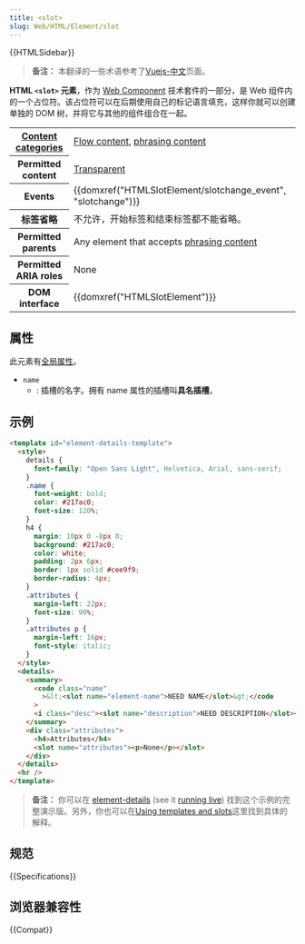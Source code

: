 ```yaml
---
title: <slot>
slug: Web/HTML/Element/slot
---
```


{{HTMLSidebar}}

> **备注：** 本翻译的一些术语参考了[Vuejs-中文](https://cn.vuejs.org/v2/guide/components-slots.html)页面。

**HTML `<slot>` 元素**，作为 [Web Component](/zh-CN/docs/Web/API/Web_components) 技术套件的一部分，是 Web 组件内的一个占位符。该占位符可以在后期使用自己的标记语言填充，这样你就可以创建单独的 DOM 树，并将它与其他的组件组合在一起。

<table class="properties">
 <tbody>
  <tr>
   <th scope="row"><a href="/zh-CN/docs/Web/HTML/Content_categories">Content categories</a></th>
   <td><a href="/zh-CN/docs/Web/HTML/Content_categories#Flow_content">Flow content</a>, <a href="/zh-CN/docs/Web/HTML/Content_categories#Phrasing_content">phrasing content</a></td>
  </tr>
  <tr>
   <th scope="row">Permitted content</th>
   <td><a href="/zh-CN/docs/Web/HTML/Content_categories#Transparent_content_model">Transparent</a></td>
  </tr>
  <tr>
   <th scope="row">Events</th>
   <td>{{domxref("HTMLSlotElement/slotchange_event", "slotchange")}}</td>
  </tr>
  <tr>
   <th scope="row">标签省略</th>
   <td>不允许，开始标签和结束标签都不能省略。</td>
  </tr>
  <tr>
   <th scope="row">Permitted parents</th>
   <td>Any element that accepts <a href="/zh-CN/docs/Web/HTML/Content_categories#Phrasing_content">phrasing content</a></td>
  </tr>
  <tr>
   <th scope="row">Permitted ARIA roles</th>
   <td>None</td>
  </tr>
  <tr>
   <th scope="row">DOM interface</th>
   <td>{{domxref("HTMLSlotElement")}}</td>
  </tr>
 </tbody>
</table>

## 属性

此元素有[全局属性](/zh-CN/docs/Web/HTML/Global_attributes)。

- `name`
  - : 插槽的名字。拥有 name 属性的插槽叫**具名插槽**。

## 示例

```html
<template id="element-details-template">
  <style>
    details {
      font-family: "Open Sans Light", Helvetica, Arial, sans-serif;
    }
    .name {
      font-weight: bold;
      color: #217ac0;
      font-size: 120%;
    }
    h4 {
      margin: 10px 0 -8px 0;
      background: #217ac0;
      color: white;
      padding: 2px 6px;
      border: 1px solid #cee9f9;
      border-radius: 4px;
    }
    .attributes {
      margin-left: 22px;
      font-size: 90%;
    }
    .attributes p {
      margin-left: 16px;
      font-style: italic;
    }
  </style>
  <details>
    <summary>
      <code class="name"
        >&lt;<slot name="element-name">NEED NAME</slot>&gt;</code
      >
      <i class="desc"><slot name="description">NEED DESCRIPTION</slot></i>
    </summary>
    <div class="attributes">
      <h4>Attributes</h4>
      <slot name="attributes"><p>None</p></slot>
    </div>
  </details>
  <hr />
</template>
```

> **备注：** 你可以在 [element-details](https://github.com/mdn/web-components-examples/tree/master/element-details) (see it [running live](https://mdn.github.io/web-components-examples/element-details/)) 找到这个示例的完整演示版。另外，你也可以在[Using templates and slots](/zh-CN/docs/Web/API/Web_components/Using_templates_and_slots)这里找到具体的解释。

## 规范

{{Specifications}}

## 浏览器兼容性

{{Compat}}
